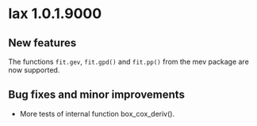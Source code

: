 # lax 1.0.1.9000

## New features

The functions `fit.gev`, `fit.gpd()` and `fit.pp()` from the mev package are now supported.

## Bug fixes and minor improvements

* More tests of internal function box_cox_deriv().
